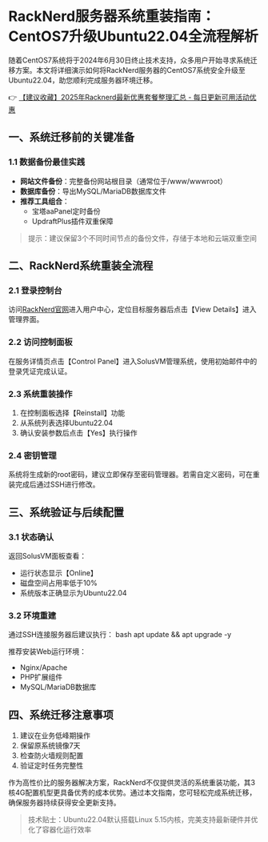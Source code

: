 # RackNerd服务器系统重装指南：CentOS7升级Ubuntu22.04全流程解析

随着CentOS7系统将于2024年6月30日终止技术支持，众多用户开始寻求系统迁移方案。本文将详细演示如何将RackNerd服务器的CentOS7系统安全升级至Ubuntu22.04，助您顺利完成服务器环境迁移。

👉 [【建议收藏】2025年Racknerd最新优惠套餐整理汇总 - 每日更新可用活动优惠](https://bit.ly/Rack_Nerd)

## 一、系统迁移前的关键准备
### 1.1 数据备份最佳实践
- **网站文件备份**：完整备份网站根目录（通常位于/www/wwwroot）
- **数据库备份**：导出MySQL/MariaDB数据库文件
- **推荐工具组合**：
  - 宝塔aaPanel定时备份
  - UpdraftPlus插件双重保障

> 提示：建议保留3个不同时间节点的备份文件，存储于本地和云端双重空间

## 二、RackNerd系统重装全流程
### 2.1 登录控制台
访问[RackNerd官网](https://bit.ly/Rack_Nerd)进入用户中心，定位目标服务器后点击【View Details】进入管理界面。

### 2.2 访问控制面板
在服务详情页点击【Control Panel】进入SolusVM管理系统，使用初始邮件中的登录凭证完成认证。

### 2.3 系统重装操作
1. 在控制面板选择【Reinstall】功能
2. 从系统列表选择Ubuntu22.04
3. 确认安装参数后点击【Yes】执行操作

### 2.4 密钥管理
系统将生成新的root密码，建议立即保存至密码管理器。若需自定义密码，可在重装完成后通过SSH进行修改。

## 三、系统验证与后续配置
### 3.1 状态确认
返回SolusVM面板查看：
- 运行状态显示【Online】
- 磁盘空间占用率低于10%
- 系统版本正确显示为Ubuntu22.04

### 3.2 环境重建
通过SSH连接服务器后建议执行：
bash
apt update && apt upgrade -y

推荐安装Web运行环境：
- Nginx/Apache
- PHP扩展组件
- MySQL/MariaDB数据库

## 四、系统迁移注意事项
1. 建议在业务低峰期操作
2. 保留原系统镜像7天
3. 检查防火墙规则配置
4. 验证定时任务完整性

作为高性价比的服务器解决方案，RackNerd不仅提供灵活的系统重装功能，其3核4G配置机型更具备优秀的成本优势。通过本文指南，您可轻松完成系统迁移，确保服务器持续获得安全更新支持。

> 技术贴士：Ubuntu22.04默认搭载Linux 5.15内核，完美支持最新硬件并优化了容器化运行效率
